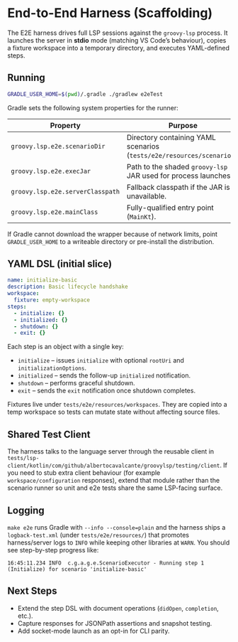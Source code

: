 # End-to-End Harness (Scaffolding)

The E2E harness drives full LSP sessions against the `groovy-lsp` process. It launches the server in **stdio** mode
(matching VS Code’s behaviour), copies a fixture workspace into a temporary directory, and executes YAML-defined steps.

## Running

```bash
GRADLE_USER_HOME=$(pwd)/.gradle ./gradlew e2eTest
```

Gradle sets the following system properties for the runner:

| Property                         | Purpose                                                                |
| -------------------------------- | ---------------------------------------------------------------------- |
| `groovy.lsp.e2e.scenarioDir`     | Directory containing YAML scenarios (`tests/e2e/resources/scenarios`). |
| `groovy.lsp.e2e.execJar`         | Path to the shaded `groovy-lsp` JAR used for process launches.         |
| `groovy.lsp.e2e.serverClasspath` | Fallback classpath if the JAR is unavailable.                          |
| `groovy.lsp.e2e.mainClass`       | Fully-qualified entry point (`MainKt`).                                |

If Gradle cannot download the wrapper because of network limits, point `GRADLE_USER_HOME` to a writeable directory or
pre-install the distribution.

## YAML DSL (initial slice)

```yaml
name: initialize-basic
description: Basic lifecycle handshake
workspace:
  fixture: empty-workspace
steps:
  - initialize: {}
  - initialized: {}
  - shutdown: {}
  - exit: {}
```

Each step is an object with a single key:

- `initialize` – issues `initialize` with optional `rootUri` and `initializationOptions`.
- `initialized` – sends the follow-up `initialized` notification.
- `shutdown` – performs graceful shutdown.
- `exit` – sends the `exit` notification once shutdown completes.

Fixtures live under `tests/e2e/resources/workspaces`. They are copied into a temp workspace so tests can mutate state
without affecting source files.

## Shared Test Client

The harness talks to the language server through the reusable client in
`tests/lsp-client/kotlin/com/github/albertocavalcante/groovylsp/testing/client`. If you need to stub extra client
behaviour (for example `workspace/configuration` responses), extend that module rather than the scenario runner so unit
and e2e tests share the same LSP-facing surface.

## Logging

`make e2e` runs Gradle with `--info --console=plain` and the harness ships a `logback-test.xml` (under
`tests/e2e/resources/`) that promotes harness/server logs to `INFO` while keeping other libraries at `WARN`. You should
see step-by-step progress like:

```
16:45:11.234 INFO  c.g.a.g.e.ScenarioExecutor - Running step 1 (Initialize) for scenario 'initialize-basic'
```

## Next Steps

- Extend the step DSL with document operations (`didOpen`, `completion`, etc.).
- Capture responses for JSONPath assertions and snapshot testing.
- Add socket-mode launch as an opt-in for CLI parity.
